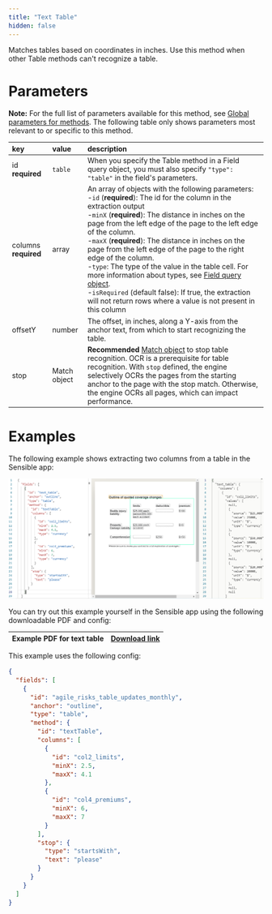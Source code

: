 ```yaml
---
title: "Text Table"
hidden: false
---
```

Matches tables based on coordinates in inches. Use this method when other Table methods can't recognize a table.

Parameters
=====

**Note:** For the full list of parameters available for this method, see [Global parameters for methods](doc:method-object#section-global-parameters-for-methods). The following table only shows parameters most relevant to or specific to this method.

| key                  | value        | description                                                  |
| :------------------- | :----------- | :----------------------------------------------------------- |
| id **required**      | `table`      | When you specify the Table method in a Field query object, you must also specify `"type": "table"` in the field's parameters. |
| columns **required** | array        | An array of objects with the following parameters:<br/> -`id` (**required**): The id for the column in the extraction output<br/> -`minX` (**required**):  The distance in inches on the page from the left edge of the page to the left edge of the column.  <br/>  -`maxX` (**required**):  The distance in inches on the page from the left edge of the page to the right edge of the column.  <br/>  -`type`: The type of the value in the table cell. For more information about types, see [Field query object](doc:field-query-object).<br/>   -`isRequired` (default false):  If true, the extraction will not return rows where a value is not present in this column |
| offsetY              | number       | The offset, in inches, along a Y-axis from the anchor text, from which to start recognizing the table. |
| stop                 | Match object | **Recommended** [Match object](doc:anchor-object#section-match-object)  to stop table recognition. OCR is a prerequisite for table recognition. With `stop` defined, the engine selectively OCRs the pages from the starting anchor to the page with the stop match. Otherwise, the engine OCRs all pages, which can impact performance. |

Examples
====

The following example shows extracting two columns from a table in the Sensible app:

![](https://raw.githubusercontent.com/sensible-hq/sensible-docs/review/readme-sync/assets/v0/images/text_table_example.png)


You can try out this example yourself in the Sensible app using the following downloadable PDF and config:

| Example PDF for text table | [Download link](https://raw.githubusercontent.com/sensible-hq/sensible-docs/main/readme-sync/assets/v0/pdfs/example_text_table_2.pdf) |
| -------------------------- | ------------------------------------------------------------ |

This example uses the following config:

```json
{
  "fields": [
    {
      "id": "agile_risks_table_updates_monthly",
      "anchor": "outline",
      "type": "table",
      "method": {
        "id": "textTable",
        "columns": [
          {
            "id": "col2_limits",
            "minX": 2.5,
            "maxX": 4.1
          },
          {
            "id": "col4_premiums",
            "minX": 6,
            "maxX": 7
          }
        ],
        "stop": {
          "type": "startsWith",
          "text": "please"
        }
      }
    }
  ]
}
```

